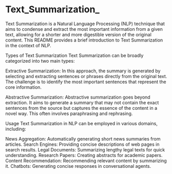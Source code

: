# Text_Summarization_
Text Summarization is a Natural Language Processing (NLP) technique that aims to condense and extract the most important information from a given text, allowing for a shorter and more digestible version of the original content. This README provides a brief introduction to Text Summarization in the context of NLP.

Types of Text Summarization
Text Summarization can be broadly categorized into two main types:

Extractive Summarization: In this approach, the summary is generated by selecting and extracting sentences or phrases directly from the original text. The challenge is to identify the most important sentences that represent the core information.

Abstractive Summarization: Abstractive summarization goes beyond extraction. It aims to generate a summary that may not contain the exact sentences from the source but captures the essence of the content in a novel way. This often involves paraphrasing and rephrasing.

Usage
Text Summarization in NLP can be employed in various domains, including:

News Aggregation: Automatically generating short news summaries from articles.
Search Engines: Providing concise descriptions of web pages in search results.
Legal Documents: Summarizing lengthy legal texts for quick understanding.
Research Papers: Creating abstracts for academic papers.
Content Recommendation: Recommending relevant content by summarizing it.
Chatbots: Generating concise responses in conversational agents.
